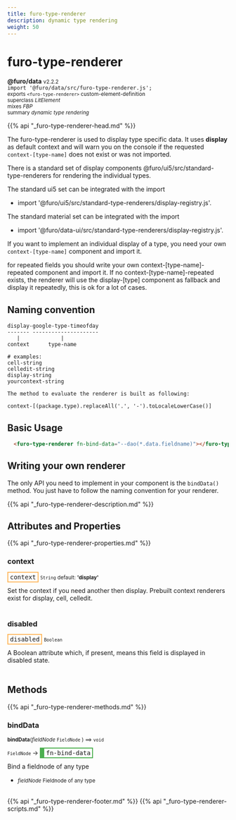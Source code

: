```yaml
---
title: furo-type-renderer
description: dynamic type rendering
weight: 50
---
```


# furo-type-renderer
**@furo/data** <small>v2.2.2</small>
<br>`import '@furo/data/src/furo-type-renderer.js';`<small>
<br>exports `<furo-type-renderer>` custom-element-definition
<br>superclass *LitElement*
<br> mixes *FBP*</small>
<br><small>summary *dynamic type rendering*</small>

{{% api "_furo-type-renderer-head.md" %}}

The furo-type-renderer is used to display type specific data. It uses **display** as default context and will warn you
on the console if the requested `context-[type-name]` does not exist or was not imported.

There is a standard set of display components @furo/ui5/src/standard-type-renderers for rendering the individual types.

The standard ui5 set can be integrated with the import
- import '@furo/ui5/src/standard-type-renderers/display-registry.js'.

The standard material set can be integrated with the import
- import '@furo/data-ui/src/standard-type-renderers/display-registry.js'.

If you want to implement an individual display of a type, you need your own `context-[type-name]` component and import it.

for repeated fields you should write your own context-[type-name]-repeated component and import it.
If no context-[type-name]-repeated exists, the renderer will use the display-[type] component as fallback and
display it repeatedly, this is ok for a lot of cases.

## Naming convention

```
display-google-type-timeofday
------- ---------------------
   |             |
context      type-name

# examples:
cell-string
celledit-string
display-string
yourcontext-string

The method to evaluate the renderer is built as following:

context-[(package.type).replaceAll('.', '-').toLocaleLowerCase()]
```



## Basic Usage
```html
  <furo-type-renderer fn-bind-data="--dao(*.data.fieldname)"></furo-type-renderer>
```

## Writing your own renderer
The only API you need to implement in your component is the `bindData()` method.
You just have to follow the naming convention for your renderer.

{{% api "_furo-type-renderer-description.md" %}}


## Attributes and Properties
{{% api "_furo-type-renderer-properties.md" %}}








### **context**

<span  style="border-width:2px; border-style: solid;border-color:  rgb(255, 182, 91);font-family:monospace; padding:2px 4px;">context</span>
<small>`String` default: **&#39;display&#39;**</small>

Set the context if you need another then display.
Prebuilt context renderers exist for display, cell, celledit.
<br><br>

### **disabled**

<span  style="border-width:2px; border-style: solid;border-color:  rgb(255, 182, 91);font-family:monospace; padding:2px 4px;">disabled</span>
<small>`Boolean` </small>

A Boolean attribute which, if present, means this field is displayed in disabled state.
<br><br>

## Methods
{{% api "_furo-type-renderer-methods.md" %}}


### **bindData**
<small>**bindData**(*fieldNode* `FieldNode` ) ⟹ `void`</small>

<small>`FieldNode` </small> →
<span  style="border-width:2px 2px 2px 10px; border-style: solid;border-color:  rgb(76, 175, 80);font-family:monospace; padding:2px 4px;">fn-bind-data</span>

Bind a fieldnode of any type

- <small>*fieldNode* Fieldnode of any type</small>
<br><br>










{{% api "_furo-type-renderer-footer.md" %}}
{{% api "_furo-type-renderer-scripts.md" %}}
